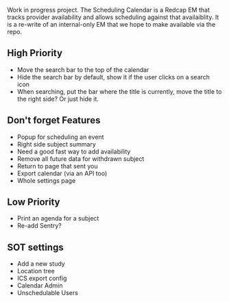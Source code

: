 Work in progress project. The Scheduling Calendar is a Redcap EM that tracks provider availability and allows scheduling against that availaiblity. It is a re-write of an internal-only EM that we hope to make available via the repo. 


## High Priority

* Move the search bar to the top of the calendar
* Hide the search bar by default, show it if the user clicks on a search icon
* When searching, put the bar where the title is currently, move the title to the right side? Or just hide it.

## Don't forget Features

* Popup for scheduling an event
* Right side subject summary
* Need a good fast way to add availability
* Remove all future data for withdrawn subject
* Return to page that sent you
* Export calendar (via an API too)
* Whole settings page

## Low Priority

* Print an agenda for a subject
* Re-add Sentry?

## SOT settings

* Add a new study
* Location tree
* ICS export config
* Calendar Admin
* Unschedulable Users
